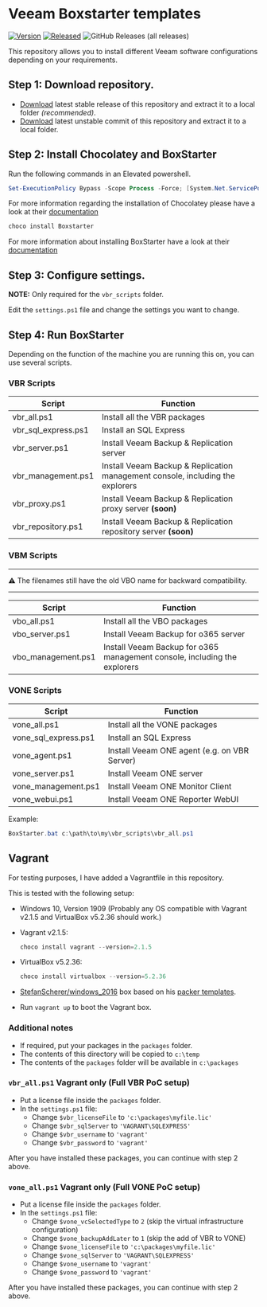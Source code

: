 # Veeam Boxstarter templates

[![Version](https://img.shields.io/github/v/release/mkevenaar/veeam-boxstarter.svg?color=brightgreen&label=version)](https://github.com/mkevenaar/veeam-boxstarter/releases/latest)
[![Released](https://img.shields.io/badge/dynamic/json.svg?color=brightgreen&label=released&url=https://api.github.com/repos/mkevenaar/veeam-boxstarter/releases&query=$[0].published_at)](https://github.com/mkevenaar/veeam-boxstarter/releases/latest)
![GitHub Releases (all releases)](https://img.shields.io/github/downloads/mkevenaar/veeam-boxstarter/total.svg)

This repository allows you to install different Veeam software configurations depending on your requirements.

## Step 1: **Download repository.**

- [Download](https://github.com/mkevenaar/veeam-boxstarter/archive/master.zip) latest stable release of this repository and extract it to a local folder *(recommended)*.
- [Download](https://github.com/mkevenaar/veeam-boxstarter/archive/develop.zip) latest unstable commit of this repository and extract it to a local folder.

## Step 2: **Install Chocolatey and BoxStarter**

Run the following commands in an Elevated powershell.

````powershell
Set-ExecutionPolicy Bypass -Scope Process -Force; [System.Net.ServicePointManager]::SecurityProtocol = [System.Net.ServicePointManager]::SecurityProtocol -bor 3072; iex ((New-Object System.Net.WebClient).DownloadString('https://chocolatey.org/install.ps1'))
````

For more information regarding the installation of Chocolatey please have a look at their [documentation](https://chocolatey.org/install)

````powershell
choco install Boxstarter
````

For more information about installing BoxStarter have a look at their [documentation](https://www.boxstarter.org/InstallBoxstarter)

## Step 3: **Configure settings.**

**NOTE:** Only required for the `vbr_scripts` folder.

Edit the `settings.ps1` file and change the settings you want to change.

## Step 4: **Run BoxStarter**

Depending on the function of the machine you are running this on, you can use several scripts.

### VBR Scripts

|Script|Function|
|-|-|
|vbr_all.ps1|Install all the VBR packages|
|vbr_sql_express.ps1|Install an SQL Express|
|vbr_server.ps1|Install Veeam Backup & Replication server|
|vbr_management.ps1|Install Veeam Backup & Replication management console, including the explorers|
|vbr_proxy.ps1|Install Veeam Backup & Replication proxy server **(soon)**|
|vbr_repository.ps1|Install Veeam Backup & Replication repository server **(soon)**|

### VBM Scripts

***
:warning: The filenames still have the old VBO name for backward compatibility.
***

|Script|Function|
|-|-|
|vbo_all.ps1|Install all the VBO packages|
|vbo_server.ps1|Install Veeam Backup for o365 server|
|vbo_management.ps1|Install Veeam Backup for o365 management console, including the explorers|

### VONE Scripts

|Script|Function|
|-|-|
|vone_all.ps1|Install all the VONE packages|
|vone_sql_express.ps1|Install an SQL Express|
|vone_agent.ps1|Install Veeam ONE agent (e.g. on VBR Server)|
|vone_server.ps1|Install Veeam ONE server|
|vone_management.ps1|Install Veeam ONE Monitor Client|
|vone_webui.ps1|Install Veeam ONE Reporter WebUI|

Example:

````powershell
BoxStarter.bat c:\path\to\my\vbr_scripts\vbr_all.ps1
````

## Vagrant

For testing purposes, I have added a Vagrantfile in this repository.

This is tested with the following setup:

- Windows 10, Version 1909 (Probably any OS compatible with Vagrant v2.1.5 and VirtualBox v5.2.36 should work.)
- Vagrant v2.1.5:

  ````powershell
  choco install vagrant --version=2.1.5
  ````

- VirtualBox v5.2.36:

  ````powershell
  choco install virtualbox --version=5.2.36
  ````

- [StefanScherer/windows_2016](https://app.vagrantup.com/StefanScherer/boxes/windows_2016) box based on his [packer templates](https://github.com/StefanScherer/packer-windows).
- Run `vagrant up` to boot the Vagrant box.

### Additional notes

- If required, put your packages in the `packages` folder.
- The contents of this directory will be copied to `c:\temp`
- The contents of the `packages` folder will be available in `c:\packages`

### `vbr_all.ps1` Vagrant only (Full VBR PoC setup)

- Put a license file inside the `packages` folder.
- In the `settings.ps1` file:
  - Change `$vbr_licenseFile` to `'c:\packages\myfile.lic'`
  - Change `$vbr_sqlServer` to `'VAGRANT\SQLEXPRESS'`
  - Change `$vbr_username` to `'vagrant'`
  - Change `$vbr_password` to `'vagrant'`

After you have installed these packages, you can continue with step 2 above.

### `vone_all.ps1` Vagrant only (Full VONE PoC setup)

- Put a license file inside the `packages` folder.
- In the `settings.ps1` file:
  - Change `$vone_vcSelectedType` to `2` (skip the virtual infrastructure configuration)
  - Change `$vone_backupAddLater` to `1` (skip the add of VBR to VONE)
  - Change `$vone_licenseFile` to `'c:\packages\myfile.lic'`
  - Change `$vone_sqlServer` to `'VAGRANT\SQLEXPRESS'`
  - Change `$vone_username` to `'vagrant'`
  - Change `$vone_password` to `'vagrant'`

After you have installed these packages, you can continue with step 2 above.
